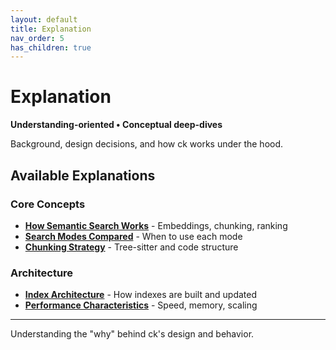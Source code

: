 ```yaml
---
layout: default
title: Explanation
nav_order: 5
has_children: true
---
```


# Explanation

**Understanding-oriented • Conceptual deep-dives**

Background, design decisions, and how ck works under the hood.

## Available Explanations

### Core Concepts
- **[How Semantic Search Works](semantic-search.html)** - Embeddings, chunking, ranking
- **[Search Modes Compared](search-modes.html)** - When to use each mode
- **[Chunking Strategy](chunking.html)** - Tree-sitter and code structure

### Architecture
- **[Index Architecture](index-architecture.html)** - How indexes are built and updated
- **[Performance Characteristics](performance.html)** - Speed, memory, scaling

---

Understanding the "why" behind ck's design and behavior.
